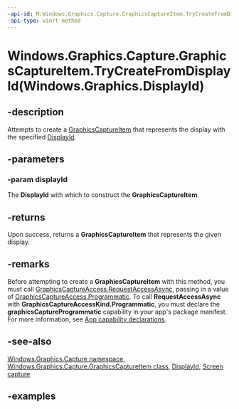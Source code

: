 ```yaml
---
-api-id: M:Windows.Graphics.Capture.GraphicsCaptureItem.TryCreateFromDisplayId(Windows.Graphics.DisplayId)
-api-type: winrt method
---
```


# Windows.Graphics.Capture.GraphicsCaptureItem.TryCreateFromDisplayId(Windows.Graphics.DisplayId)

<!--
public static Windows.Graphics.Capture.GraphicsCaptureItem TryCreateFromDisplayId (Windows.Graphics.DisplayId displayId);
-->


## -description

Attempts to create a [GraphicsCaptureItem](graphicscaptureitem.md) that represents the display with the specified [DisplayId](../windows.graphics/displayid.md).

## -parameters

### -param displayId

The **DisplayId** with which to construct the **GraphicsCaptureItem**.

## -returns

Upon success, returns a **GraphicsCaptureItem** that represents the given display.

## -remarks

Before attempting to create a **GraphicsCaptureItem** with this method, you must call [GraphicsCaptureAccess.RequestAccessAsync](graphicscaptureaccess_requestaccessasync_1551329835.md), passing in a value of [GraphicsCaptureAccess.Programmatic](graphicscaptureaccesskind.md). To call **RequestAccessAsync** with **GraphicsCaptureAccessKind.Programmatic**, you must declare the **graphicsCaptureProgrammatic** capability in your app's package manifest. For more information, see [App capability declarations](/windows/uwp/packaging/app-capability-declarations).

## -see-also

[Windows.Graphics.Capture namespace](windows_graphics_capture.md),
[Windows.Graphics.Capture.GraphicsCaptureItem class](graphicscaptureitem.md),
[DisplayId](../windows.graphics/displayid.md),
[Screen capture](/windows/uwp/audio-video-camera/screen-capture)

## -examples


